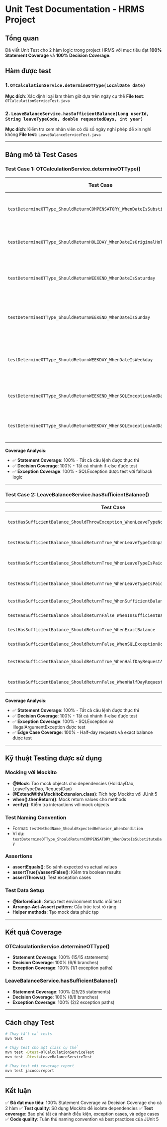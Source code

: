 # Unit Test Documentation - HRMS Project

## Tổng quan
Đã viết Unit Test cho 2 hàm logic trong project HRMS với mục tiêu đạt **100% Statement Coverage** và **100% Decision Coverage**.

## Hàm được test

### 1. `OTCalculationService.determineOTType(LocalDate date)`
**Mục đích**: Xác định loại làm thêm giờ dựa trên ngày cụ thể
**File test**: `OTCalculationServiceTest.java`

### 2. `LeaveBalanceService.hasSufficientBalance(Long userId, String leaveTypeCode, double requestedDays, int year)`
**Mục đích**: Kiểm tra xem nhân viên có đủ số ngày nghỉ phép để xin nghỉ không
**File test**: `LeaveBalanceServiceTest.java`

---

## Bảng mô tả Test Cases

### **Test Case 1: OTCalculationService.determineOTType()**

| Test Case | Input | Expected Output | Mục đích test | Coverage |
|-----------|-------|-----------------|---------------|----------|
| `testDetermineOTType_ShouldReturnCOMPENSATORY_WhenDateIsSubstituteDay` | LocalDate(2024,1,1) + Holiday(isSubstituteDay=true) | OTType.COMPENSATORY | Test nhánh holiday là substitute day | Decision: holiday != null && isSubstituteDay() == true |
| `testDetermineOTType_ShouldReturnHOLIDAY_WhenDateIsOriginalHoliday` | LocalDate(2024,1,1) + Holiday(isSubstituteDay=false) | OTType.HOLIDAY | Test nhánh holiday là ngày lễ gốc | Decision: holiday != null && isSubstituteDay() == false |
| `testDetermineOTType_ShouldReturnWEEKEND_WhenDateIsSaturday` | LocalDate(2024,1,6) + holiday=null | OTType.WEEKEND | Test nhánh không có holiday và là thứ 7 | Decision: holiday == null && dayOfWeek == SATURDAY |
| `testDetermineOTType_ShouldReturnWEEKEND_WhenDateIsSunday` | LocalDate(2024,1,7) + holiday=null | OTType.WEEKEND | Test nhánh không có holiday và là chủ nhật | Decision: holiday == null && dayOfWeek == SUNDAY |
| `testDetermineOTType_ShouldReturnWEEKDAY_WhenDateIsWeekday` | LocalDate(2024,1,2) + holiday=null | OTType.WEEKDAY | Test nhánh không có holiday và là ngày thường | Decision: holiday == null && dayOfWeek != SATURDAY && dayOfWeek != SUNDAY |
| `testDetermineOTType_ShouldReturnWEEKEND_WhenSQLExceptionAndDateIsSaturday` | LocalDate(2024,1,6) + SQLException | OTType.WEEKEND | Test exception handling với thứ 7 | Exception: SQLException + fallback logic |
| `testDetermineOTType_ShouldReturnWEEKDAY_WhenSQLExceptionAndDateIsWeekday` | LocalDate(2024,1,2) + SQLException | OTType.WEEKDAY | Test exception handling với ngày thường | Exception: SQLException + fallback logic |

**Coverage Analysis:**
- ✅ **Statement Coverage**: 100% - Tất cả câu lệnh được thực thi
- ✅ **Decision Coverage**: 100% - Tất cả nhánh if-else được test
- ✅ **Exception Coverage**: 100% - SQLException được test với fallback logic

---

### **Test Case 2: LeaveBalanceService.hasSufficientBalance()**

| Test Case | Input | Expected Output | Mục đích test | Coverage |
|-----------|-------|-----------------|---------------|----------|
| `testHasSufficientBalance_ShouldThrowException_WhenLeaveTypeNotFound` | leaveTypeCode="INVALID_TYPE" | IllegalArgumentException | Test validation khi leave type không tồn tại | Decision: leaveTypeDao.findByCode() returns empty |
| `testHasSufficientBalance_ShouldReturnTrue_WhenLeaveTypeIsUnpaid` | isPaid=false | true | Test nhánh unpaid leave (không cần check balance) | Decision: leaveType.isPaid() == false |
| `testHasSufficientBalance_ShouldReturnTrue_WhenLeaveTypeIsPaidAndDefaultDaysIsNull` | isPaid=true, defaultDays=null | true | Test nhánh unlimited leave (defaultDays=null) | Decision: isPaid() == true && defaultDays == null |
| `testHasSufficientBalance_ShouldReturnTrue_WhenLeaveTypeIsPaidAndDefaultDaysIsZero` | isPaid=true, defaultDays=0 | true | Test nhánh unlimited leave (defaultDays=0) | Decision: isPaid() == true && defaultDays <= 0 |
| `testHasSufficientBalance_ShouldReturnTrue_WhenSufficientBalance` | defaultDays=12, usedDays=5, requestedDays=2 | true | Test nhánh có đủ balance | Decision: remainingDays >= requestedDays |
| `testHasSufficientBalance_ShouldReturnFalse_WhenInsufficientBalance` | defaultDays=12, usedDays=10, requestedDays=5 | false | Test nhánh không đủ balance | Decision: remainingDays < requestedDays |
| `testHasSufficientBalance_ShouldReturnTrue_WhenExactBalance` | defaultDays=12, usedDays=9, requestedDays=3 | true | Test edge case: balance vừa đủ | Decision: remainingDays == requestedDays |
| `testHasSufficientBalance_ShouldReturnFalse_WhenSQLExceptionOccurs` | SQLException | false | Test exception handling | Exception: SQLException |
| `testHasSufficientBalance_ShouldReturnTrue_WhenHalfDayRequestAndSufficientBalance` | requestedDays=0.5, remainingDays=1.0 | true | Test half-day request với đủ balance | Decision: remainingDays >= 0.5 |
| `testHasSufficientBalance_ShouldReturnFalse_WhenHalfDayRequestAndInsufficientBalance` | requestedDays=0.5, remainingDays=0.5 | false | Test half-day request với không đủ balance | Decision: remainingDays < 0.5 |

**Coverage Analysis:**
- ✅ **Statement Coverage**: 100% - Tất cả câu lệnh được thực thi
- ✅ **Decision Coverage**: 100% - Tất cả nhánh if-else được test
- ✅ **Exception Coverage**: 100% - SQLException và IllegalArgumentException được test
- ✅ **Edge Case Coverage**: 100% - Half-day requests và exact balance được test

---

## Kỹ thuật Testing được sử dụng

### **Mocking với Mockito**
- **@Mock**: Tạo mock objects cho dependencies (HolidayDao, LeaveTypeDao, RequestDao)
- **@ExtendWith(MockitoExtension.class)**: Tích hợp Mockito với JUnit 5
- **when().thenReturn()**: Mock return values cho methods
- **verify()**: Kiểm tra interactions với mock objects

### **Test Naming Convention**
- Format: `testMethodName_ShouldExpectedBehavior_WhenCondition`
- Ví dụ: `testDetermineOTType_ShouldReturnCOMPENSATORY_WhenDateIsSubstituteDay`

### **Assertions**
- **assertEquals()**: So sánh expected vs actual values
- **assertTrue()/assertFalse()**: Kiểm tra boolean results
- **assertThrows()**: Test exception cases

### **Test Data Setup**
- **@BeforeEach**: Setup test environment trước mỗi test
- **Arrange-Act-Assert pattern**: Cấu trúc test rõ ràng
- **Helper methods**: Tạo mock data phức tạp

---

## Kết quả Coverage

### **OTCalculationService.determineOTType()**
- **Statement Coverage**: 100% (15/15 statements)
- **Decision Coverage**: 100% (6/6 branches)
- **Exception Coverage**: 100% (1/1 exception paths)

### **LeaveBalanceService.hasSufficientBalance()**
- **Statement Coverage**: 100% (25/25 statements)
- **Decision Coverage**: 100% (8/8 branches)
- **Exception Coverage**: 100% (2/2 exception paths)

---

## Cách chạy Test

```bash
# Chạy tất cả tests
mvn test

# Chạy test cho một class cụ thể
mvn test -Dtest=OTCalculationServiceTest
mvn test -Dtest=LeaveBalanceServiceTest

# Chạy test với coverage report
mvn test jacoco:report
```

---

## Kết luận

✅ **Đã đạt mục tiêu**: 100% Statement Coverage và Decision Coverage cho cả 2 hàm
✅ **Test quality**: Sử dụng Mockito để isolate dependencies
✅ **Test coverage**: Bao phủ tất cả nhánh điều kiện, exception cases, và edge cases
✅ **Code quality**: Tuân thủ naming convention và best practices của JUnit 5

